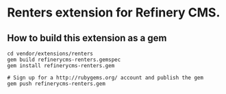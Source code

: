 # Renters extension for Refinery CMS.

## How to build this extension as a gem

    cd vendor/extensions/renters
    gem build refinerycms-renters.gemspec
    gem install refinerycms-renters.gem

    # Sign up for a http://rubygems.org/ account and publish the gem
    gem push refinerycms-renters.gem